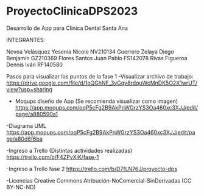 # ProyectoClinicaDPS2023
Desarrollo de App para Clinica Dental Santa Ana

INTEGRANTES:

Novoa Velásquez Yesenia Nicole NV210134
Guerrero Zelaya Diego Benjamín GZ210369
Flores Santos Juan Pablo FS142078
Rivas Figueroa Dennis Iván RF140580

Pasos para visualizar los puntos de la fase 1
-Visualizar archivo de trabajo: 
https://drive.google.com/file/d/1oQGhNF_3vGqv8rdquWcMnDK5O2X1wrUT/view?usp=sharing

- Moqups diseño de App (Se recomienda visualizar como imagen)
https://app.moqups.com/oqP5cFg2B9AkPnWGrzYS3Oa460xc3XJJ/edit/page/a880590a1

-Diagrama UML
https://app.moqups.com/oqP5cFg2B9AkPnWGrzYS3Oa460xc3XJJ/edit/page/a80d6f6ba

-Ingreso a Trello (Distintas actividades realizadas)
https://trello.com/b/F4ZPvXiK/fase-1

-Ingreso a Trello fase 2
https://trello.com/b/D7fLN76J/proyecto-dps

-Licencias Creative Commons
Atribución-NoComercial-SinDerivadas (CC BY-NC-ND)
